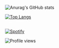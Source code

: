 ![Anurag's GitHub stats](https://github-readme-stats.vercel.app/api?username=pwnlxrd&include_all_commits=true&theme=onedark)

[![Top Langs](https://github-readme-stats.vercel.app/api/top-langs/?username=pwnlxrd&layout=compact&theme=onedark)](https://github.com/pwnlxrd)

  <td width="50%">
      
&nbsp; <br> [![Spotify](https://novatorem.vercel.app/api/spotify)](https://open.spotify.com/user/lxrd)

  </td>


![Profile views](https://gpvc.arturio.dev/pwnlxrd)
